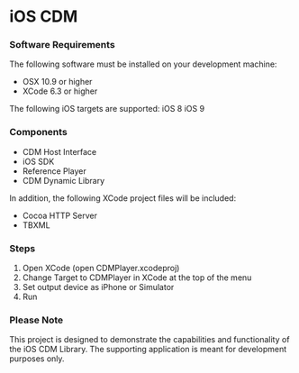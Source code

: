 # iOS CDM

### Software Requirements

The following software must be installed on your development machine:
* OSX 10.9 or higher
* XCode 6.3 or higher

The following iOS targets are supported:
iOS 8
iOS 9

### Components
* CDM Host Interface
* iOS SDK
* Reference Player
* CDM Dynamic Library

In addition, the following XCode project files will be included:
* Cocoa HTTP Server
* TBXML

### Steps
1. Open XCode (open CDMPlayer.xcodeproj) 
2. Change Target to CDMPlayer in XCode at the top of the menu
3. Set output device as iPhone or Simulator 
4. Run

### Please Note
This project is designed to demonstrate the capabilities and functionality of 
the iOS CDM Library. The supporting application is meant for development 
purposes only.
